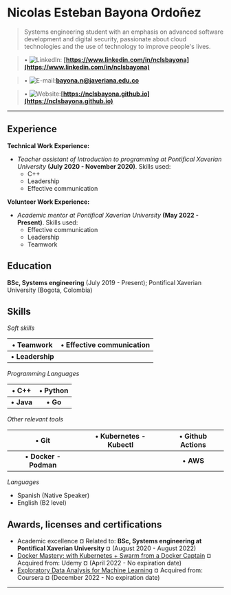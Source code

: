 Nicolas Esteban Bayona Ordoñez
============

> Systems engineering student with an emphasis on advanced software development and digital security, passionate about cloud technologies and the use of technology to improve people's lives.

> • ![LinkedIn:](https://raw.githubusercontent.com/nclsbayona/MyResume/master/linkedin-logo.png) **[https://www.linkedin.com/in/nclsbayona](https://www.linkedin.com/in/nclsbayona)**

> • ![E-mail:](https://raw.githubusercontent.com/nclsbayona/MyResume/master/email-logo.png)**[bayona.n@javeriana.edu.co](mailto:bayona.n@javeriana.edu.co)**

> • ![Website:](https://raw.githubusercontent.com/nclsbayona/MyResume/master/website-logo.png)**[https://nclsbayona.github.io](https://nclsbayona.github.io)**

---

Experience
----------
**Technical Work Experience:**

   - _Teacher assistant of Introduction to programming at Pontifical Xaverian University_ **(July 2020 - November 2020)**. Skills used:
     - C++
     - Leadership
     - Effective communication
     
**Volunteer Work Experience:**

  - _Academic mentor at Pontifical Xaverian University_ **(May 2022 - Present)**. Skills used:
    - Effective communication
    - Leadership
    - Teamwork

Education
---------

**BSc, Systems engineering** (July 2019 - Present); Pontifical Xaverian University (Bogota, Colombia)

**Skills**
--------------------------
  
_Soft skills_

| • **Teamwork**  | • **Effective communication** |
|:---------------:|:-----------------------------:|
| • **Leadership** |     |

_Programming Languages_

| • **C++**  | • **Python** |
|:----------:|:------------:|
| • **Java** | • **Go**     |

_Other relevant tools_

| • **Git**             | • **Kubernetes - Kubectl** | • **Github Actions** |
|:---------------------:|:--------------------------:|:--------------------:|
| • **Docker - Podman** |                            | • **AWS**            |

_Languages_

- Spanish (Native Speaker)
- English (B2 level)

Awards, licenses and certifications
----------------------------------------
- Academic excellence ¤ Related to: **BSc, Systems engineering at Pontifical Xaverian University** ¤ (August 2020 - August 2022)
- [Docker Mastery: with Kubernetes + Swarm from a Docker Captain](https://www.udemy.com/certificate/UC-464729cf-7e83-4cda-8990-f3632121d329/) ¤ Acquired from: Udemy ¤ (April 2022 - No expiration date)
- [Exploratory Data Analysis for Machine Learning](https://coursera.org/verify/FVGG93FLQ357) ¤ Acquired from: Coursera ¤ (December 2022 - No expiration date)
 
------
